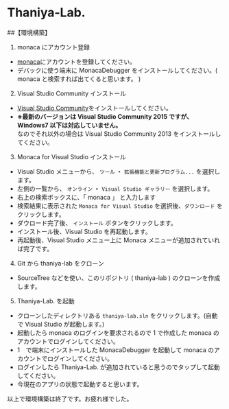 # Thaniya-Lab.

##【環境構築】
1. monaca にアカウント登録
  - [monaca](https://ja.monaca.io/?_ga=1.30185976.659504502.1450930588)にアカウントを登録してください。
  - デバックに使う端末に MonacaDebugger をインストールしてください。( monaca と検索すれば出てくると思います。 )

2. Visual Studio Community インストール
  - [Visual Studio Community](https://www.visualstudio.com/ja-jp/downloads/download-visual-studio-vs#DownloadFamilies_2)をインストールしてください。
  - **※最新のバージョンは Visual Studio Community 2015 ですが、Windows7 以下は対応していません。**   
なのでそれ以外の場合は Visual Studio Community 2013 をインストールしてください。

3. Monaca for Visual Studio インストール
  - Visual Studio メニューから、 `ツール ‣ 拡張機能と更新プログラム...` を選択します。
  - 左側の一覧から、 `オンライン ‣ Visual Studio ギャラリー` を選択します。
  - 右上の検索ボックスに、「 monaca 」 と入力します
  - 検索結果に表示された `Monaca for Visual Studio` を選択後、`ダウンロード` をクリックします。
  - ダウロード完了後、 `インストール` ボタンをクリックします。
  - インストール後、Visual Studio を再起動します。
  - 再起動後、Visual Studio メニュー上に Monaca メニューが追加されていれば完了です。

4. Git から thaniya-lab をクローン
  - SourceTree などを使い、このリポジトリ ( thaniya-lab ) のクローンを作成します。

5. Thaniya-Lab. を起動
  - クローンしたディレクトリある `thaniya-lab.sln` をクリックします。(自動で Visual Studio が起動します。)
  - 起動したら monaca のログインを要求されるので 1 で作成した monaca のアカウントでログインしてください。 
  - 1　で端末にインストールした MonacaDebugger を起動して monaca のアカウントでログインしてください。
  - ログインしたら Thaniya-Lab. が追加されていると思うのでタップして起動してください。
  - 今現在のアプリの状態で起動すると思います。  

以上で環境構築は終了です。お疲れ様でした。
